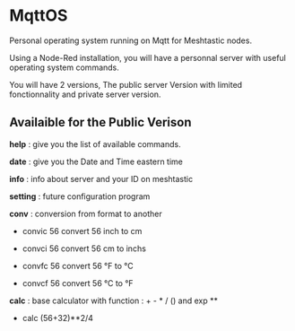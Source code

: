 # MqttOS
Personal operating system running on Mqtt for Meshtastic nodes.

Using a Node-Red installation, you will have a personnal server with useful operating system commands.

You will have 2 versions, The public server Version with limited fonctionnality and private server version.

## Availaible for the Public Verison

  **help** : give you the list of available commands.
  
  **date** : give you the Date and Time eastern time
  
  **info** : info about server and your ID on meshtastic
  
  **setting** : future configuration program
  
  **conv** : conversion from format to another
  
  - convic 56  convert 56 inch to cm
  
  - convci 56  convert 56 cm to inchs
  
  - convfc 56  convert 56 °F to °C
  
  - convcf 56  convert 56 °C to °F
  
  **calc** : base calculator with function : + -  * / () and exp **
  
  - calc  (56+32)**2/4
